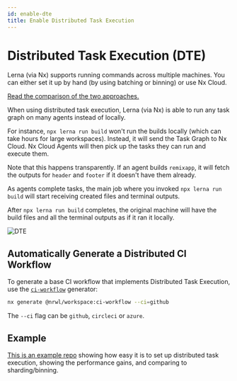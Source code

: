 ```yaml
---
id: enable-dte
title: Enable Distributed Task Execution
---
```


# Distributed Task Execution (DTE)

Lerna (via Nx) supports running commands across multiple machines. You can either set it up by hand (by using batching
or
binning) or use Nx Cloud.

[Read the comparison of the two approaches.](https://blog.nrwl.io/distributing-ci-binning-and-distributed-task-execution-632fe31a8953?source=friends_link&sk=5120b7ff982730854ed22becfe7a640a)

When using distributed task execution, Lerna (via Nx) is able to run any task graph on many agents instead of
locally.

For instance, `npx lerna run build` won't run the builds locally (which can take hours for large workspaces). Instead,
it will send the Task Graph to Nx Cloud. Nx Cloud Agents will then pick up the tasks they can run and execute them.

Note that this happens transparently. If an agent builds `remixapp`, it will fetch the outputs for `header` and `footer`
if it doesn't have them already.

As agents complete tasks, the main job where you invoked `npx lerna run build` will start receiving created files and
terminal outputs.

After `npx lerna run build` completes, the original machine will have the build files and all the terminal outputs as if it ran
it locally.

![DTE](../images/dte/dte.png)

## Automatically Generate a Distributed CI Workflow

To generate a base CI workflow that implements Distributed Task Execution, use the [`ci-workflow`](https://nx.dev/packages/workspace/generators/ci-workflow) generator:

```bash
nx generate @nrwl/workspace:ci-workflow --ci=github
```

The `--ci` flag can be `github`, `circleci` or `azure`.

## Example

[This is an example repo](https://github.com/vsavkin/lerna-dte) showing how easy it is to set up distributed task
execution, showing the performance gains, and comparing to sharding/binning.
